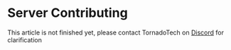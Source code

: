 # Server Contributing
This article is not finished yet, please contact TornadoTech on [Discord](https://discord.gg/2Nuas5NKj8) for clarification